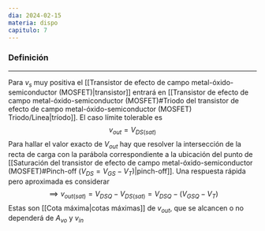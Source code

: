 ```yaml
---
dia: 2024-02-15
materia: dispo
capitulo: 7
---
```

### Definición
---
Para $v_s$ muy positiva el [[Transistor de efecto de campo metal-óxido-semiconductor (MOSFET)|transistor]] entrará en [[Transistor de efecto de campo metal-óxido-semiconductor (MOSFET)#Triodo del transistor de efecto de campo metal-óxido-semiconductor (MOSFET) Triodo/Linea|tríodo]]. El caso límite tolerable es $$ v_{out} = V_{DS (sat)} $$
Para hallar el valor exacto de $V_{out}$ hay que resolver la intersección de la recta de carga con la parábola correspondiente a la ubicación del punto de [[Saturación del transistor de efecto de campo metal-óxido-semiconductor (MOSFET)#Pinch-off ($V_{DS} = V_{GS} - V_T$)|pinch-off]]. Una respuesta rápida pero aproximada es considerar $$ \implies v_{out (sat)} = V_{DSQ} - V_{DS(sat)} = V_{DSQ} - (V_{GSQ} - V_T) $$
Estas son [[Cota máxima|cotas máximas]] de $v_{out}$, que se alcancen o no dependerá de $A_{vo}$ y $v_{in}$